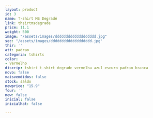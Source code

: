 ```yaml
---
layout: product
id: 3
name: T-shirt MS Degradê
link: thsirtmsdegrade
price: 11.1
weight: 500
image: "/assets/images/ddddddddddddddddddd.jpg"
sec: "/assets/images/ddddddddddddddddddd.jpg"
thir: ''
att: padrao
categoria: tshirts
color:
- Vermelho
discrip: tshirt t-shirt degrade vermelha azul escuro padrao branca
novo: false
maisvendidos: false
stock: saldo
newprice: "15.9"
four: ''
new: false
inicial: false
inicialhat: false

---
```


